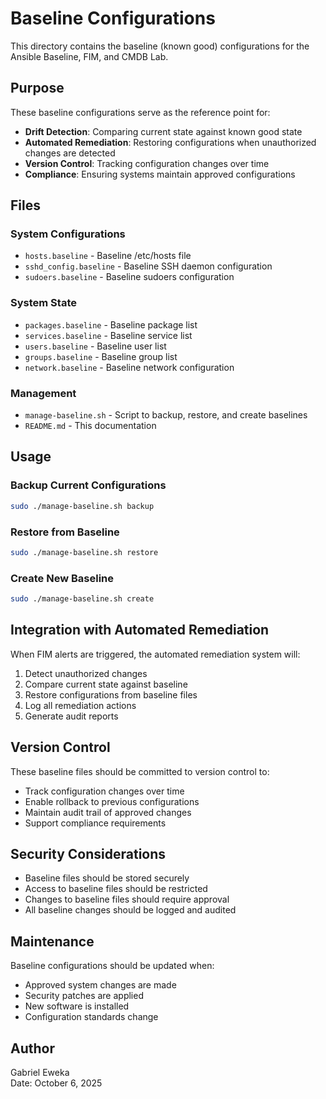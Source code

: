 # Baseline Configurations

This directory contains the baseline (known good) configurations for the Ansible Baseline, FIM, and CMDB Lab.

## Purpose

These baseline configurations serve as the reference point for:
- **Drift Detection**: Comparing current state against known good state
- **Automated Remediation**: Restoring configurations when unauthorized changes are detected
- **Version Control**: Tracking configuration changes over time
- **Compliance**: Ensuring systems maintain approved configurations

## Files

### System Configurations
- `hosts.baseline` - Baseline /etc/hosts file
- `sshd_config.baseline` - Baseline SSH daemon configuration
- `sudoers.baseline` - Baseline sudoers configuration

### System State
- `packages.baseline` - Baseline package list
- `services.baseline` - Baseline service list
- `users.baseline` - Baseline user list
- `groups.baseline` - Baseline group list
- `network.baseline` - Baseline network configuration

### Management
- `manage-baseline.sh` - Script to backup, restore, and create baselines
- `README.md` - This documentation

## Usage

### Backup Current Configurations
```bash
sudo ./manage-baseline.sh backup
```

### Restore from Baseline
```bash
sudo ./manage-baseline.sh restore
```

### Create New Baseline
```bash
sudo ./manage-baseline.sh create
```

## Integration with Automated Remediation

When FIM alerts are triggered, the automated remediation system will:
1. Detect unauthorized changes
2. Compare current state against baseline
3. Restore configurations from baseline files
4. Log all remediation actions
5. Generate audit reports

## Version Control

These baseline files should be committed to version control to:
- Track configuration changes over time
- Enable rollback to previous configurations
- Maintain audit trail of approved changes
- Support compliance requirements

## Security Considerations

- Baseline files should be stored securely
- Access to baseline files should be restricted
- Changes to baseline files should require approval
- All baseline changes should be logged and audited

## Maintenance

Baseline configurations should be updated when:
- Approved system changes are made
- Security patches are applied
- New software is installed
- Configuration standards change

## Author

Gabriel Eweka  
Date: October 6, 2025
